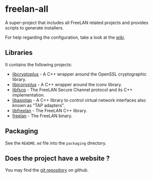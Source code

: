 freelan-all
===========

A super-project that includes all FreeLAN related projects and provides scripts to generate installers.

For help regarding the configuration, take a look at the [wiki](https://github.com/freelan-developers/freelan-all/wiki).

Libraries
---------

It contains the following projects:

 - [libcryptoplus](https://github.com/ereOn/libcryptoplus) - A C++ wrapper around the OpenSSL cryptographic library.
 - [libiconvplus](https://github.com/ereOn/libiconvplus) - A C++ wrapper around the iconv library.
 - [libfscp](https://github.com/ereOn/libfscp) - The FreeLAN Secure Channel protocol and its C++ implementation.
 - [libasiotap](https://github.com/ereOn/libasiotap) - A C++ library to control virtual network interfaces also known as "TAP adapters".
 - [libfreelan](https://github.com/ereOn/libfreelan) - The FreeLAN C++ library.
 - [freelan](https://github.com/ereOn/freelan) - The FreeLAN binary.

Packaging
----------

See the `README.md` file into the `packaging` directory.

Does the project have a website ?
---------------------------------

You may find the [git repository](https://github.com/ereOn/freelan-all) on github.
